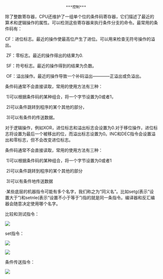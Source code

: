 								***控制***



除了整数寄存器，CPU还维护了一组单个位的条件码寄存器，它们描述了最近的算术和逻辑操作的属性。可以检测这些寄存器来执行条件分支的命令。最常用的条件码有：

​	CF：进位标志。最近的操作使最高位产生了进位。可以用来检查无符号操作的溢出。

​	ZF：零标志。最近的操作得出的结果为0.

​	SF：符号标志。最近的操作得到的结果为负数。

​	OF：溢出操作。最近的操作导致一个补码溢出————正溢出或负溢出。

条件码通常不会直接读取，常用的使用方法有三种：

​	1)可以根据条件码的某种组合，将一个字节设置为0或者1，

​	2)可以条件跳转到程序的某个其他的部分，

​	3)可以有条件的传送数据。

对于逻辑操作，例如XOR，进位标志和溢出标志会设置为0.对于移位操作，进位标志将设置为最后一个被移出的位，而溢出标志设置为0。INC和DEC指令会设置溢出和零标志，但不会改变进位标志。

条件码通常不会直接读取，常用的使用方法有三种：

​	1)可以根据条件码的某种组合，将一个字节设置为0或者1

​	2)可以条件跳转到程序的某个其他的部分

​	3)可以有条件地传送数据



·某些底层的机器指令可能有多个名字，我们称之为“同义名”。比如setg(表示“设置大于”)和setnle(表示“设置不小于等于”)指的就是同一条指令。编译器和反汇编器会随意决定使用哪个名字。

比较和测试指令：

![](D:\typora\page\StudyNote\深入理解计算机系统\img\比较个测试指令.jpg)

set指令：

![](D:\typora\page\StudyNote\深入理解计算机系统\img\set指令.jpg)

![](D:\typora\page\StudyNote\深入理解计算机系统\img\jump指令.jpg)

条件传送指令：

![](D:\typora\page\StudyNote\深入理解计算机系统\img\条件传送指令.jpg)

